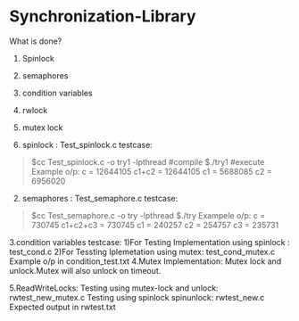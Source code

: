 # Synchronization-Library
What is done?
1. Spinlock
2. semaphores
3. condition variables
4. rwlock
5. mutex lock

1. spinlock : Test_spinlock.c
testcase:
>$cc Test_spinlock.c -o try1 -lpthread  #compile
>$./try1  #execute
Example o/p:
c = 12644105 c1+c2 = 12644105 c1 = 5688085 c2 = 6956020

2. semaphores : Test_semaphore.c 
testcase:
>$cc Test_semaphore.c -o try -lpthread
>$./try
Exampele o/p:
c = 730745 c1+c2+c3 = 730745 c1 = 240257 c2 = 254757 c3 = 235731

3.condition variables
testcase:
1)For Testing Implementation using spinlock : test_cond.c
2)For Tessting Iplemetation using mutex: test_cond_mutex.c
Example o/p in condition_test.txt
4.Mutex Implementation:
Mutex lock and unlock.Mutex will also unlock on timeout.

5.ReadWriteLocks:
Testing using mutex-lock and unlock: rwtest_new_mutex.c
Testing using spinlock spinunlock: rwtest_new.c
Expected output in rwtest.txt
